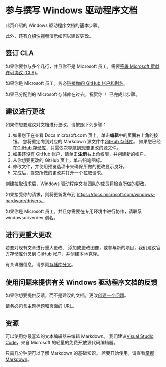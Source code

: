 # <a name="contributing-to-windows-driver-documentation"></a>参与撰写 Windows 驱动程序文档

此页介绍的 Windows 驱动程序文档的基本步骤。

此外，还有[介绍性视频](https://channel9.msdn.com/Blogs/WinHEC/Contributing-to-MSDN-and-TechNet-Documentation)演示如何以建议更改。

## <a name="sign-a-cla"></a>签订 CLA

如果你要参与多个几行，并且你不是 Microsoft 员工，需要[签署 Microsoft 贡献许可协议 (CLA)](https://cla.microsoft.com/)。 

如果你是 Microsoft 员工，务必[链接你的 GitHub 帐户和别名](https://opensource.microsoft.com/link)。

如果已分配到的 Microsoft 存储库在过去，祝贺你 ！ 已完成此步骤。


## <a name="proposing-a-change"></a>建议进行更改

如果你想要建议对文档进行更改，请按照下列步骤：

1. 如果您正在查看 Docs.microsoft.com 页上，单击**编辑**中的页面右上角的按钮。  您将重定向到对应的 Markdown 源文件中[GitHub 存储库](https://github.com/MicrosoftDocs/windows-driver-docs)。  如果您已经在[GitHub 存储库](https://github.com/MicrosoftDocs/windows-driver-docs)，只需依次导航到想要更改的源文件。
2. 如果还没有 GitHub 帐户，请单击**注册**右上角权限，并创建新的帐户。
3. 从你想要更改的 GitHub 页上，单击铅笔图标。
4. 修改文件，并使用预览选项卡来确保所做的更改显示良好。
5. 完成后，提交所做的更改并打开一个拉取请求。

创建拉取请求后，Windows 驱动程序文档团队的成员将检查所做的更改。 

如果接受你的请求，则将更新发布到 https://docs.microsoft.com/windows-hardware/drivers。

如果你是 Microsoft 员工，并且你需要在专用环境中进行协作，请联系 windowsdriverdev 别名。

## <a name="making-more-substantial-changes"></a>进行更重大更改

若要对现有文章进行重大更改、 添加或更改图像，或参与新的项目，我们建议官方存储库分叉到 GitHub 帐户，并创建本地克隆。

有关详细信息，请参阅[存储库分叉](https://help.github.com/articles/fork-a-repo/)。

## <a name="using-issues-to-provide-feedback-on-windows-driver-documentation"></a>使用问题来提供有关 Windows 驱动程序文档的反馈

如果你想要提供反馈，而不是建议的文档，更改[创建一个问题](https://github.com/MicrosoftDocs/windows-driver-docs/issues)。

请务必包含主题标题和页面的 URL。

## <a name="resources"></a>资源

可以使用你最喜欢的文本编辑器来编辑 Markdown。  我们建议[Visual Studio Code](https://code.visualstudio.com/)，来自 Microsoft 的轻量的免费开放源代码编辑器。

只需几分钟便可以了解 Markdown 的基础知识。  若要开始使用，请查看[掌握 Markdown](https://guides.github.com/features/mastering-markdown/)。

